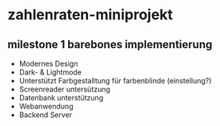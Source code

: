 # zahlenraten-miniprojekt

## milestone 1 barebones implementierung
- Modernes Design
- Dark- & Lightmode
- Unterstützt Farbgestalltung für farbenblinde (einstellung?)
- Screenreader untersützung
- Datenbank unterstützung
- Webanwendung
- Backend Server
